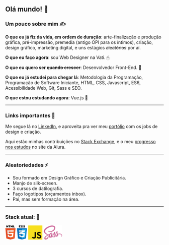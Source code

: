 ## Olá mundo! 👋

### Um pouco sobre mim ✍

**O que eu já fiz da vida, em ordem de duração**: arte-finalização e produção gráfica, pré-impressão, premedia (antigo OPI para os íntimos), criação, design gráfico, marketing digital, e uns estágios <s>aleatórios</s> por aí.

**O que eu faço agora**: sou Web Designer na Vati. 🖱        

**O que eu quero ser <s>quando crescer</s>**: Desenvolvedor Front-End. 🙏

**O que eu já estudei para chegar lá**: Metodologia da Programação, Programação de Software Iniciante, HTML, CSS, Javascript, ES6, Acessibilidade Web, Git, Sass e SEO.

**O que estou estudando agora**: Vue.js 🌱
___

### Links importantes 🚀

Me segue lá no [LinkedIn](https://www.linkedin.com/in/vandersonbonacuore/), e aproveita pra ver meu [portólio](https://cargocollective.com/vandersonluis/index) com os jobs de design e criação.

Aqui estão minhas contribuições no [Stack Exchange](https://stackexchange.com/users/14433563/vanderson-luis-bonacuore?tab=accounts), 
e o meu [progresso nos estudos](https://cursos.alura.com.br/user/vandersonlb0) no site da Alura.

___

### Aleatoriedades ⚡

- Sou formado em Design Gráfico e Criação Publicitária.
- Manjo de silk-screen.
- 3 cursos de datilografia.
- Faço logotipos (orçamentos inbox).
- Pai, mas sem formação na área.
___

### Stack atual: 🎯

<a><img height="45" src="https://raw.githubusercontent.com/vandersonlb/vandersonlb/main/assets/html5.png"></a>
<a><img height="45" src="https://raw.githubusercontent.com/vandersonlb/vandersonlb/main/assets/css3.png"></a>
<a><img height="45" src="https://raw.githubusercontent.com/vandersonlb/vandersonlb/main/assets/javascript.png"></a>
<a><img height="45" src="https://raw.githubusercontent.com/vandersonlb/vandersonlb/main/assets/sass.png"></a>

